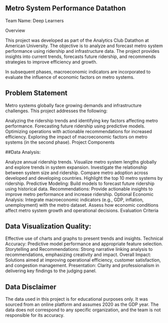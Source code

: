 ## Metro System Performance Datathon

Team Name: Deep Learners

Overview

This project was developed as part of the Analytics Club Datathon at American University. The objective is to analyze and forecast metro system performance using ridership and infrastructure data. The project provides insights into current trends, forecasts future ridership, and recommends strategies to improve efficiency and growth.

In subsequent phases, macroeconomic indicators are incorporated to evaluate the influence of economic factors on metro systems.

## Problem Statement

Metro systems globally face growing demands and infrastructure challenges. This project addresses the following:

Analyzing the ridership trends and identifying key factors affecting metro performance.
Forecasting future ridership using predictive models.
Optimizing operations with actionable recommendations for increased efficiency.
Exploring the impact of macroeconomic factors on metro systems (in the second phase).
Project Components

##Data Analysis:

Analyze annual ridership trends.
Visualize metro system lengths globally and explore trends in system expansion.
Investigate the relationship between system size and ridership.
Compare metro adoption across developed and developing countries.
Highlight the top 10 metro systems by ridership.
Predictive Modeling:
Build models to forecast future ridership using historical data.
Recommendations:
Provide actionable insights to improve metro performance and increase ridership.
Optional Economic Analysis:
Integrate macroeconomic indicators (e.g., GDP, inflation, unemployment) with the metro dataset.
Assess how economic conditions affect metro system growth and operational decisions.
Evaluation Criteria

## Data Visualization Quality:

Effective use of charts and graphs to present trends and insights.
Technical Accuracy:
Predictive model performance and appropriate feature selection.
Storytelling and Recommendations:
Strong narrative linking analysis to recommendations, emphasizing creativity and impact.
Overall Impact:
Solutions aimed at improving operational efficiency, customer satisfaction, and congestion management.
Presentation:
Clarity and professionalism in delivering key findings to the judging panel.

## Data Disclaimer

The data used in this project is for educational purposes only. It was sourced from an online platform and assumes 2020 as the GDP year. The data does not correspond to any specific organization, and the team is not responsible for its accuracy.
